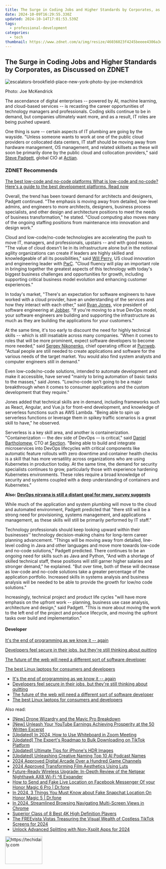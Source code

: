 ```yaml
---
title: The Surge in Coding Jobs and Higher Standards by Corporates, as Discussed on ZDNET
date: 2024-10-09T16:29:55.330Z
updated: 2024-10-14T17:01:53.539Z
tags:
  - professional-development
categories:
  - tech
thumbnail: https://www.zdnet.com/a/img/resize/46036023f4245beeee4306a3de81e72b5a792f39/2022/07/20/9c5ff792-93b6-4d62-bda6-69d37324ab54/escalators-brookfield-place-new-york-photo-by-joe-mckendrick.jpg?width=278&height=156&fit=crop&auto=webp
---
```


## The Surge in Coding Jobs and Higher Standards by Corporates, as Discussed on ZDNET

![escalators-brookfield-place-new-york-photo-by-joe-mckendrick](https://www.zdnet.com/a/img/resize/f0163b9fd0e9c193ed42c4572839a9b894079b4b/2022/07/20/9c5ff792-93b6-4d62-bda6-69d37324ab54/escalators-brookfield-place-new-york-photo-by-joe-mckendrick.jpg?auto=webp&precrop=2016,1107,x0,y110&width=1280)

Photo: Joe McKendrick

The ascendance of digital enterprises -- powered by AI, machine learning, and cloud-based services -- is recasting the career opportunities of technology managers and professionals. Coding skills continue to be in demand, but companies ultimately want more, and as a result, IT roles are being pushed upward. 

One thing is sure -- certain aspects of IT plumbing are going by the wayside. "Unless someone wants to work at one of the public cloud providers or collocated data centers, IT staff should be moving away from hardware management, OS management, and related skillsets as these will soon be primarily done by the public cloud and collocation providers," said [Steve Padgett](https://www.linkedin.com/in/steve-padgett-00207011/), global CIO at [Actian](https://www.actian.com). 

### **ZDNET** Recommends

[The best low-code and no-code platforms What is low-code and no-code? Here's a guide to the best development platforms.  Read now](https://www.zdnet.com/article/special-report-what-is-low-code-no-code-a-guide-to-development-platforms/)

Overall, the trend has been toward demand for architects and designers, Padgett continued. "The emphasis is moving away from detailed, low-level admins, and engineers to more architects, designers, business process specialists, and other design and architecture positions to meet the needs of business transformation," he stated. "Cloud computing also moves many of the ongoing staffing positions from maintenance into innovation and design work."

Cloud and low-code/no-code technologies are accelerating the push to move IT, managers, and professionals, upstairs -- and with good reason. "The value of cloud doesn't lie in its infrastructure alone but in the notional agility organizations can create if leaders are highly skilled and knowledgeable of all its possibilities," said [Will Perry](https://www.linkedin.com/in/will-perry-5a40a24/), US cloud innovation and engineering leader with [PwC](https://www.pwc.com). "Cloud fluency will play an important role in bringing together the greatest aspects of this technology with today's biggest business challenges and opportunities for growth, including supporting critical business model evolution and enhancing customer experiences." 

In today's market, "There's an expectation for software engineers to have worked with a cloud provider, have an understanding of the services and how they interact with each other," said [Ryan Jones](https://www.linkedin.com/in/ryanmichaeljones), vice president of software engineering at [Jobber](https://getjobber.com/). "If you're moving to a true DevOps model, your software engineers are building and supporting the infrastructure as much as they are building the applications for your customers."

At the same time, it's too early to discount the need for highly technical skills -- which is still insatiable across many companies. "When it comes to roles that will be more prominent, expect software developers to become more needed," said [Sergey Nikonenko](https://www.linkedin.com/in/sergey-nikonenko-7a1084ab), chief operating officer at [Purrweb](https://www.purrweb.com/). "Actual people are still needed to create applications and software for the various needs of the target market. You would also find system analysts and computer engineers still in demand."

Even low-code/no-code solutions, intended to automate development and make it accessible, have served "mainly to bring automation of basic tasks to the masses," said Jones. "Low/no-code isn't going to be a major breakthrough when it comes to consumer applications and the custom development that they require." 

Jones added that technical skills are in demand, including frameworks such as React, Angular, and Vue.js for front-end development, and knowledge of serverless functions such as AWS Lambda. "Being able to spin up serverless functions or leverage them in spikey traffic scenarios is a great skill to have," he observed.

Serverless is a key skill area, and another is containerization. "Containerization -- the dev side of DevOps -- is critical," said [Daniel Bartholomew](https://www.linkedin.com/in/daniel-bartholomew-27baa625/), CTO at [Section](https://www.section.io/). "Being able to build and integrate microservices into DevOps lifecycles with critical components like automatic feature rollouts with zero downtime and container health checks is a skill that has more versatility across organizations who are using Kubernetes in production today. At the same time, the demand for security specialists continues to grow, particularly those with experience hardening Kubernetes environments. These roles require a broad knowledge of security and systems coupled with a deep understanding of containers and Kubernetes." 

**Also: [DevOps nirvana is still a distant goal for many, survey suggests](https://www.zdnet.com/article/devops-nirvana-is-still-a-distant-goal-for-many-survey-suggests/)**

While much of the application and system plumbing will move to the cloud and automated environment, Padgett predicted that "there still will be a strong need for provisioning, systems management, and applications management, as these skills will still be primarily performed by IT staff." 

Technology professionals should keep looking upward within their businesses'' technology decision-making chains for long-term career planning advancement. "Things will be moving away from detailed, line-level coding in Java and other languages and move more towards low-code and no-code solutions," Padgett predicted. There continues to be an ongoing need for skills such as Java and Python, "And with a shortage of skilled technical staff, these positions will still garner higher salaries and stronger demand," he explained. "But over time, both of these will decrease as low-code and no-code solutions take a greater percentage of the application portfolio. Increased skills in systems analysis and business analysis will be needed to be able to provide the growth for low/no code solutions."

Increasingly, technical project and product life cycles "will have more emphasis on the upfront work -- planning, business use case analysis, architecture and design," said Padgett. "This is more about moving the work to the left end of the project and produce lifecycle, and moving the upfront tasks over build and implementation."

#### Developer

[It's the end of programming as we know it -- again](https://www.zdnet.com/article/its-the-end-of-programming-as-we-know-it-again/ "It's the end of programming as we know it -- again")

[Developers feel secure in their jobs, but they're still thinking about quitting](https://www.zdnet.com/article/developers-feel-secure-in-their-jobs-but-theyre-still-thinking-about-quitting/ "Developers feel secure in their jobs, but they're still thinking about quitting")

[The future of the web will need a different sort of software developer](https://www.zdnet.com/article/the-future-of-the-web-will-need-a-different-sort-of-software-developer/ "The future of the web will need a different sort of software developer")

[The best Linux laptops for consumers and developers](https://www.zdnet.com/article/best-linux-laptop/ "The best Linux laptops for consumers and developers")

* [It's the end of programming as we know it -- again](https://www.zdnet.com/article/its-the-end-of-programming-as-we-know-it-again/ "It's the end of programming as we know it -- again")
* [Developers feel secure in their jobs, but they're still thinking about quitting](https://www.zdnet.com/article/developers-feel-secure-in-their-jobs-but-theyre-still-thinking-about-quitting/ "Developers feel secure in their jobs, but they're still thinking about quitting")
* [The future of the web will need a different sort of software developer](https://www.zdnet.com/article/the-future-of-the-web-will-need-a-different-sort-of-software-developer/ "The future of the web will need a different sort of software developer")
* [The best Linux laptops for consumers and developers](https://www.zdnet.com/article/best-linux-laptop/ "The best Linux laptops for consumers and developers")

<ins class="adsbygoogle"
     style="display:block"
     data-ad-format="autorelaxed"
     data-ad-client="ca-pub-7571918770474297"
     data-ad-slot="1223367746"></ins>

<ins class="adsbygoogle"
     style="display:block"
     data-ad-client="ca-pub-7571918770474297"
     data-ad-slot="8358498916"
     data-ad-format="auto"
     data-full-width-responsive="true"></ins>

<span class="atpl-alsoreadstyle">Also read:</span>
<div><ul>
<li><a href="https://fox-links.techidaily.com/new-drone-wizardry-and-the-mavic-pro-breakdown/"><u>[New] Drone Wizardry and the Mavic Pro Breakdown</u></a></li>
<li><a href="https://facebook-video-share.techidaily.com/new-unleash-your-youtube-earnings-achieving-prosperity-at-the-50-written-excerpt/"><u>[New] Unleash Your YouTube Earnings Achieving Prosperity at the 50 Written Excerpt</u></a></li>
<li><a href="https://digital-screen-recording.techidaily.com/updated-in-2024-how-to-use-whiteboard-in-zoom-meeting/"><u>[Updated] In 2024, How to Use Whiteboard in Zoom Meeting</u></a></li>
<li><a href="https://some-tips.techidaily.com/updated-the-experts-roadmap-to-bulk-downloading-on-tiktok-platform/"><u>[Updated] The Expert's Roadmap to Bulk Downloading on TikTok Platform</u></a></li>
<li><a href="https://some-tips.techidaily.com/updated-ultimate-tips-for-iphones-hdr-images/"><u>[Updated] Ultimate Tips for iPhone's HDR Images</u></a></li>
<li><a href="https://some-tips.techidaily.com/updated-unleashing-creative-naming-top-10-ai-podcast-names/"><u>[Updated] Unleashing Creative Naming Top 10 AI Podcast Names</u></a></li>
<li><a href="https://youtube-videos.techidaily.com/2024-approved-digital-arcade-over-a-hundred-game-channels/"><u>2024 Approved Digital Arcade Over a Hundred Game Channels</u></a></li>
<li><a href="https://some-tips.techidaily.com/2024-approved-transforming-film-aesthetics-using-luts/"><u>2024 Approved Transforming Film Aesthetics Using Luts</u></a></li>
<li><a href="https://buynow-info.techidaily.com/future-ready-wireless-upgrade-in-depth-review-of-the-netgear-nighthawk-ax8-wi-fi-6-expander/"><u>Future-Ready Wireless Upgrade: In-Depth Review of the Netgear Nighthawk AX8 Wi-Fi ^6 Expander</u></a></li>
<li><a href="https://location-social.techidaily.com/how-to-send-and-fake-live-location-on-facebook-messenger-of-your-honor-magic-6-pro-drfone-by-drfone-virtual-android/"><u>How to Send and Fake Live Location on Facebook Messenger Of your Honor Magic 6 Pro | Dr.fone</u></a></li>
<li><a href="https://location-social.techidaily.com/in-2024-3-things-you-must-know-about-fake-snapchat-location-on-honor-magic-5-drfone-by-drfone-virtual-android/"><u>In 2024, 3 Things You Must Know about Fake Snapchat Location On Honor Magic 5 | Dr.fone</u></a></li>
<li><a href="https://some-tips.techidaily.com/in-2024-streamlined-browsing-navigating-multi-screen-views-in-chrome/"><u>In 2024, Streamlined Browsing Navigating Multi-Screen Views in Chrome</u></a></li>
<li><a href="https://extra-information.techidaily.com/superior-class-of-8-best-4k-high-definition-players/"><u>Superior Class of 8 Best 4K High Definition Players</u></a></li>
<li><a href="https://some-tips.techidaily.com/the-freevista-vistas-treasuring-the-visual-wealth-of-costless-tiktok-screens-for-2024/"><u>The FREEvista Vistas Treasuring the Visual Wealth of Costless TikTok Screens for 2024</u></a></li>
<li><a href="https://some-tips.techidaily.com/unlock-advanced-splitting-with-non-xsplit-apps-for-2024/"><u>Unlock Advanced Splitting with Non-Xsplit Apps for 2024</u></a></li>
</ul></div>

<!-- affiliate ads begin -->
<a href="https://aligracehair.sjv.io/c/5597632/2135348/19272" target="_top" id="2135348">
  <img src="//a.impactradius-go.com/display-ad/19272-2135348" border="0" alt="https://techidaily.com" width="120" height="90"/>
</a>
<img height="0" width="0" src="https://aligracehair.sjv.io/i/5597632/2135348/19272" style="position:absolute;visibility:hidden;" border="0" />
<!-- affiliate ads end -->

